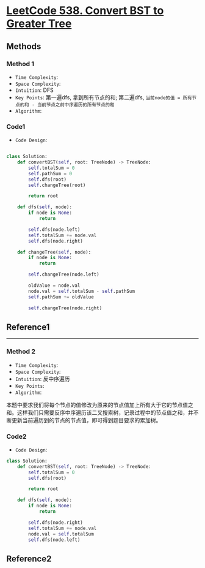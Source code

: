# [LeetCode 538. Convert BST to Greater Tree](https://leetcode-cn.com/problems/convert-bst-to-greater-tree/)

## Methods

### Method 1

* `Time Complexity`:
* `Space Complexity`:
* `Intuition`: DFS
* `Key Points`: 第一遍dfs, 拿到所有节点的和; 第二遍dfs, `当前node的值 = 所有节点的和 - 当前节点之前中序遍历的所有节点的和`
* `Algorithm`:

### Code1

* `Code Design`:

```python

class Solution:
    def convertBST(self, root: TreeNode) -> TreeNode:
        self.totalSum = 0
        self.pathSum = 0
        self.dfs(root)
        self.changeTree(root)

        return root

    def dfs(self, node):
        if node is None:
            return

        self.dfs(node.left)
        self.totalSum += node.val
        self.dfs(node.right)

    def changeTree(self, node):
        if node is None:
            return

        self.changeTree(node.left)

        oldValue = node.val
        node.val = self.totalSum - self.pathSum
        self.pathSum += oldValue

        self.changeTree(node.right)

```

## Reference1

----------------------

### Method 2

* `Time Complexity`:
* `Space Complexity`:
* `Intuition`: 反中序遍历
* `Key Points`:
* `Algorithm`:

本题中要求我们将每个节点的值修改为原来的节点值加上所有大于它的节点值之和。这样我们只需要反序中序遍历该二叉搜索树，记录过程中的节点值之和，并不断更新当前遍历到的节点的节点值，即可得到题目要求的累加树。

### Code2

* `Code Design`:

```python
class Solution:
    def convertBST(self, root: TreeNode) -> TreeNode:
        self.totalSum = 0
        self.dfs(root)

        return root

    def dfs(self, node):
        if node is None:
            return

        self.dfs(node.right)
        self.totalSum += node.val
        node.val = self.totalSum
        self.dfs(node.left)
```

## Reference2

